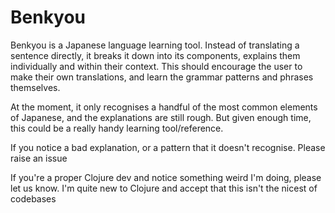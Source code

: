 # Benkyou

Benkyou is a Japanese language learning tool. Instead of translating a sentence directly, it breaks it down into
its components, explains them individually and within their context. This should encourage the user to make
their own translations, and learn the grammar patterns and phrases themselves.

At the moment, it only recognises a handful of the most common elements of Japanese, and the explanations are still
rough. But given enough time, this could be a really handy learning tool/reference.

If you notice a bad explanation, or a pattern that it doesn't recognise. Please raise an issue

If you're a proper Clojure dev and notice something weird I'm doing, please let us know. I'm quite new to Clojure
and accept that this isn't the nicest of codebases